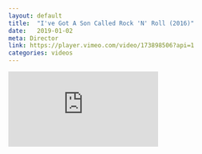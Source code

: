 ```yaml
---
layout: default
title:  "I've Got A Son Called Rock 'N' Roll (2016)"
date:   2019-01-02
meta: Director
link: https://player.vimeo.com/video/173898506?api=1
categories: videos
---
```


<iframe src="https://player.vimeo.com/video/337427914?api=1&background=1&mute=0&loop=1" frameborder="0" allow="autoplay; fullscreen" allowfullscreen></iframe>

